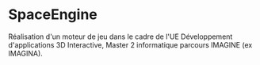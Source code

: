 # SpaceEngine

Réalisation d'un moteur de jeu dans le cadre de l'UE Développement d'applications 3D Interactive, Master 2 informatique parcours IMAGINE (ex IMAGINA). 

